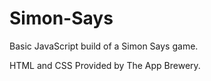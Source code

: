 # Simon-Says
Basic JavaScript build of a Simon Says game.

HTML and CSS Provided by The App Brewery.
